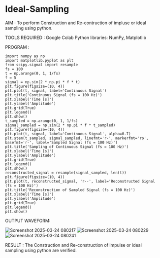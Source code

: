# Ideal-Sampling

AIM : 
To perform Construction and Re-contruction of impluse or ideal sampling using python.

TOOLS REQUIRED : 
Google Colab 
Python libraries: 
NumPy, Matplotlib

PROGRAM :
~~~~
import numpy as np
import matplotlib.pyplot as plt
from scipy.signal import resample
fs = 100
t = np.arange(0, 1, 1/fs) 
f = 5
signal = np.sin(2 * np.pi * f * t)
plt.figure(figsize=(10, 4))
plt.plot(t, signal, label='Continuous Signal')
plt.title('Continuous Signal (fs = 100 Hz)')
plt.xlabel('Time [s]')
plt.ylabel('Amplitude')
plt.grid(True)
plt.legend()
plt.show()
t_sampled = np.arange(0, 1, 1/fs)
signal_sampled = np.sin(2 * np.pi * f * t_sampled)
plt.figure(figsize=(10, 4))
plt.plot(t, signal, label='Continuous Signal', alpha=0.7)
plt.stem(t_sampled, signal_sampled, linefmt='r-', markerfmt='ro', basefmt='r-', label='Sampled Signal (fs = 100 Hz)')
plt.title('Sampling of Continuous Signal (fs = 100 Hz)')
plt.xlabel('Time [s]')
plt.ylabel('Amplitude')
plt.grid(True)
plt.legend()
plt.show()
reconstructed_signal = resample(signal_sampled, len(t))
plt.figure(figsize=(10, 4))
plt.plot(t, reconstructed_signal, 'r--', label='Reconstructed Signal (fs = 100 Hz)')
plt.title('Reconstruction of Sampled Signal (fs = 100 Hz)')
plt.xlabel('Time [s]')
plt.ylabel('Amplitude')
plt.grid(True)
plt.legend()
plt.show()
~~~~


OUTPUT WAVEFORM:

![Screenshot 2025-03-24 080217](https://github.com/user-attachments/assets/319cc06d-de82-4a96-ae77-2d2f588a2252)
![Screenshot 2025-03-24 080229](https://github.com/user-attachments/assets/28a3add0-bec9-4613-abe4-970be55b118a)
![Screenshot 2025-03-24 080241](https://github.com/user-attachments/assets/4537752d-e2bd-4786-a3b5-2cf2c2a17c7c)


RESULT : 
The Construction and Re-construction of impulse or ideal sampling using python are verified.
